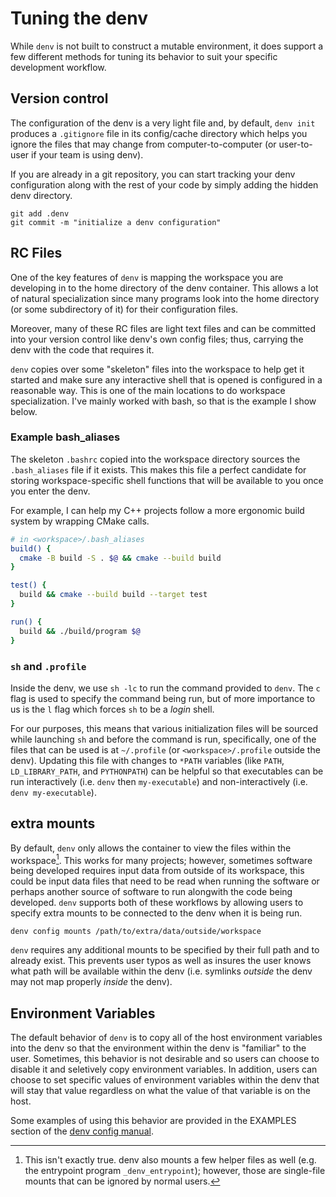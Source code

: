 # Tuning the denv
While `denv` is not built to construct a mutable environment,
it does support a few different methods for tuning its behavior
to suit your specific development workflow.

## Version control
The configuration of the denv is a very light file and, by default,
`denv init` produces a `.gitignore` file in its config/cache directory
which helps you ignore the files that may change from computer-to-computer
(or user-to-user if your team is using denv).

If you are already in a git repository, you can start tracking your denv
configuration along with the rest of your code by simply adding the hidden
denv directory.
```
git add .denv
git commit -m "initialize a denv configuration"
```

## RC Files
One of the key features of `denv` is mapping the workspace you
are developing in to the home directory of the denv container.
This allows a lot of natural specialization since many programs
look into the home directory (or some subdirectory of it) for 
their configuration files.

Moreover, many of these RC files are light text files and can
be committed into your version control like denv's own config
files; thus, carrying the denv with the code that requires it.

`denv` copies over some "skeleton" files into the workspace to
help get it started and make sure any interactive shell that is
opened is configured in a reasonable way. This is one of the main
locations to do workspace specialization. I've mainly worked with
bash, so that is the example I show below.

### Example bash\_aliases
The skeleton `.bashrc` copied into the workspace directory sources the
`.bash_aliases` file if it exists. This makes this file a perfect 
candidate for storing workspace-specific shell functions that will
be available to you once you enter the denv.

For example, I can help my C++ projects follow a more ergonomic
build system by wrapping CMake calls.
```bash
# in <workspace>/.bash_aliases
build() {
  cmake -B build -S . $@ && cmake --build build
}

test() {
  build && cmake --build build --target test
}

run() {
  build && ./build/program $@
}
```

### `sh` and `.profile`
Inside the denv, we use `sh -lc` to run the command provided to `denv`.
The `c` flag is used to specify the command being run, but of more importance
to us is the `l` flag which forces `sh` to be a _login_ shell.

For our purposes, this means that various initialization files will be sourced
while launching `sh` and before the command is run, specifically, one of the files
that can be used is at `~/.profile` (or `<workspace>/.profile` outside the denv).
Updating this file with changes to `*PATH` variables (like `PATH`, `LD_LIBRARY_PATH`,
and `PYTHONPATH`) can be helpful so that executables can be run interactively
(i.e. `denv` then `my-executable`) and non-interactively (i.e. `denv my-executable`).

## extra mounts
By default, `denv` only allows the container to view the files within
the workspace[^1]. This works for many projects; however,
sometimes software being developed requires input data from outside
of its workspace, this could be input data files that need to be read
when running the software or perhaps another source of software to run
alongwith the code being developed. `denv` supports both of these workflows
by allowing users to specify extra mounts to be connected to the denv
when it is being run.
```
denv config mounts /path/to/extra/data/outside/workspace
```
`denv` requires any additional mounts to be specified by their full path
and to already exist. This prevents user typos as well as insures the user
knows what path will be available within the denv (i.e. symlinks _outside_
the denv may not map properly _inside_ the denv).

## Environment Variables
The default behavior of `denv` is to copy all of the host environment
variables into the denv so that the environment within the denv is "familiar"
to the user. Sometimes, this behavior is not desirable and so users can choose
to disable it and seletively copy environment variables. In addition, users can
choose to set specific values of environment variables within the denv that will
stay that value regardless on what the value of that variable is on the host.

Some examples of using this behavior are provided
in the EXAMPLES section of the [denv config manual](manual/denv-config.md).

[^1]: This isn't exactly true. denv also mounts a few helper files as well
(e.g. the entrypoint program `_denv_entrypoint`); however, those are single-file
mounts that can be ignored by normal users.
